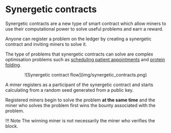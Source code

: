 <H1>Synergetic contracts</H1>

Synergetic contracts are a new type of smart contract which allow miners to use their computational power to solve useful problems and earn a reward.

Anyone can register a problem on the ledger by creating a synergetic contract and inviting miners to solve it. 

The type of problems that synergetic contracts can solve are complex optimisation problems such as <a href="https://www.ijstr.org/final-print/aug2018/The-Optimized-Algorithm-For-Prioritizing-And-Scheduling-Of-Patient-Appointment-At-A-Health-Center-According-To-The-Highest-Rating-In-Waiting-Queue.pdf" target=_blank>scheduling patient appointments</a> and <a href="https://en.wikipedia.org/wiki/Protein_folding" target=_blank>protein folding</a>.

<center>![Synergetic contract flow](img/synergetic_contracts.png)</center>

A miner registers as a participant of the synergetic contract and starts calculating from a random seed generated from a public key.

Registered miners begin to solve the problem **at the same time** and the miner who solves the problem first wins the bounty associated with the problem. 

!!! Note
	The winning miner is not necessarily the miner who verifies the block.

<br/>